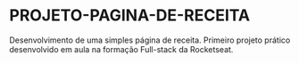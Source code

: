 # PROJETO-PAGINA-DE-RECEITA
Desenvolvimento de uma simples página de receita. Primeiro projeto prático desenvolvido em aula na formação Full-stack da Rocketseat.
